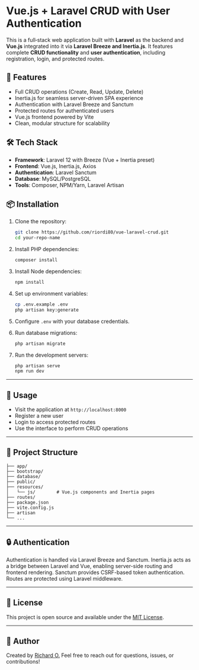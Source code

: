 # Vue.js + Laravel CRUD with User Authentication

This is a full‑stack web application built with **Laravel** as the backend and **Vue.js** integrated into it via **Laravel Breeze and Inertia.js**. It features complete **CRUD functionality** and **user authentication**, including registration, login, and protected routes.

## 🚀 Features

* Full CRUD operations (Create, Read, Update, Delete)
* Inertia.js for seamless server-driven SPA experience
* Authentication with Laravel Breeze and Sanctum
* Protected routes for authenticated users
* Vue.js frontend powered by Vite
* Clean, modular structure for scalability

## 🛠️ Tech Stack

* **Framework**: Laravel 12 with Breeze (Vue + Inertia preset)
* **Frontend**: Vue.js, Inertia.js, Axios
* **Authentication**: Laravel Sanctum
* **Database**: MySQL/PostgreSQL
* **Tools**: Composer, NPM/Yarn, Laravel Artisan

## 📦 Installation

1. Clone the repository:

   ```bash
   git clone https://github.com/riordi80/vue-laravel-crud.git
   cd your-repo-name
   ```

2. Install PHP dependencies:

   ```bash
   composer install
   ```

3. Install Node dependencies:

   ```bash
   npm install
   ```

4. Set up environment variables:

   ```bash
   cp .env.example .env
   php artisan key:generate
   ```

5. Configure `.env` with your database credentials.

6. Run database migrations:

   ```bash
   php artisan migrate
   ```

7. Run the development servers:

   ```bash
   php artisan serve
   npm run dev
   ```

---

## 🧪 Usage

* Visit the application at `http://localhost:8000`
* Register a new user
* Login to access protected routes
* Use the interface to perform CRUD operations

---

## 📁 Project Structure

```
├── app/
├── bootstrap/
├── database/
├── public/
├── resources/
│   └── js/        # Vue.js components and Inertia pages
├── routes/
├── package.json
├── vite.config.js
├── artisan
└── ...
```

---

## 🔒 Authentication

Authentication is handled via Laravel Breeze and Sanctum. Inertia.js acts as a bridge between Laravel and Vue, enabling server-side routing and frontend rendering. Sanctum provides CSRF-based token authentication. Routes are protected using Laravel middleware.

---

## 📃 License

This project is open source and available under the [MIT License](LICENSE).

---

## 👤 Author

Created by [Richard O.](https://github.com/riordi80)
Feel free to reach out for questions, issues, or contributions!
